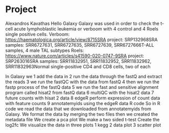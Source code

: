 # Project
Alexandros Kavathas
Hello 
Galaxy
Galaxy was used in order to check the t-cell acute lymphoblastic leukemia or verboom with 4 control and 4 Roels single positive cells.
Verboom: https://haematologica.org/article/view/8715SRA project: SRP132968SRA samples: SRR6727631, SRR6727635, SRR6727639, SRR6727666T-ALL samples, 4 male TAL subtypes
Roels: https://www.nature.com/articles/s41590-020-0747-9SRA project: SRP263016SRA samples:  SRR11832951, SRR11832952, SRR11832962, SRR11832963Normal single-positive CD4 and CD8 cells, two of each


In Galaxy we 
1 add the data in
2 run the data through the fastQ and extract the reads
3 we run the fastQC with the data from fastQ 
4 then we run the fastp process of the fastQ data
5 we run the fast and sensitive alignment program called hisat2 from fastQ data
6 multiQC with the hisat2 data
7 future counts with hisat 2 data 
8 edgeR perform expression of count data with feature counts
9 annotatemyids using the edgeR data
R code
So in R code we read the data that we downloaded from annotatemyids from Galaxy.
We format the data by merging the two files
then we created the metadata file
We create a pca plot 
We make a two sided t-test
Create the log2fc
We visualize the data in three plots 1 kegg 2 data plot 3 scatter plot

